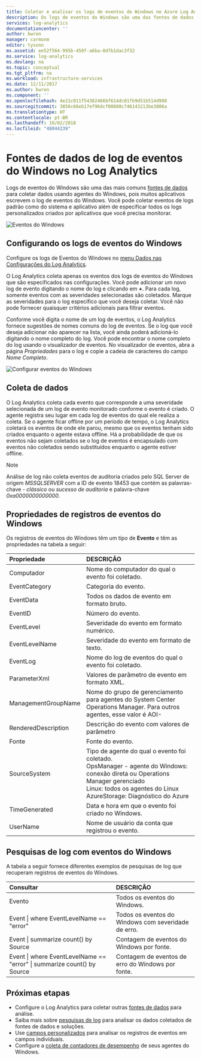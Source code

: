 ```yaml
---
title: Coletar e analisar os logs de eventos do Windows no Azure Log Analytics | Microsoft Docs
description: Os logs de eventos do Windows são uma das fontes de dados mais comuns usadas pelo Log Analytics.  Este artigo descreve como configurar a coleta de logs de eventos do Windows e os detalhes dos registros que eles criam no espaço de trabalho do Log Analytics.
services: log-analytics
documentationcenter: ''
author: bwren
manager: carmonm
editor: tysonn
ms.assetid: ee52f564-995b-450f-a6ba-0d7b1dac3f32
ms.service: log-analytics
ms.devlang: na
ms.topic: conceptual
ms.tgt_pltfrm: na
ms.workload: infrastructure-services
ms.date: 12/11/2017
ms.author: bwren
ms.component: ''
ms.openlocfilehash: 4e21c011f54382466bf614dc01fb9d51b514d998
ms.sourcegitcommit: 3856c66eb17ef96dcf00880c746143213be3806a
ms.translationtype: HT
ms.contentlocale: pt-BR
ms.lasthandoff: 10/02/2018
ms.locfileid: "48044239"
---
```

# <a name="windows-event-log-data-sources-in-log-analytics"></a>Fontes de dados de log de eventos do Windows no Log Analytics
Logs de eventos do Windows são uma das mais comuns [fontes de dados](log-analytics-data-sources.md) para coletar dados usando agentes do Windows, pois muitos aplicativos escrevem o log de eventos do Windows.  Você pode coletar eventos de logs padrão como do sistema e aplicativo além de especificar todos os logs personalizados criados por aplicativos que você precisa monitorar.

![Eventos do Windows](media/log-analytics-data-sources-windows-events/overview.png)     

## <a name="configuring-windows-event-logs"></a>Configurando os logs de eventos do Windows
Configure os logs de Eventos do Windows no [menu Dados nas Configurações do Log Analytics](log-analytics-data-sources.md#configuring-data-sources).

O Log Analytics coleta apenas os eventos dos logs de eventos do Windows que são especificados nas configurações.  Você pode adicionar um novo log de evento digitando o nome do log e clicando em **+**.  Para cada log, somente eventos com as severidades selecionadas são coletados.  Marque as severidades para o log específico que você deseja coletar.  Você não pode fornecer quaisquer critérios adicionais para filtrar eventos.

Conforme você digita o nome de um log de eventos, o Log Analytics fornece sugestões de nomes comuns do log de eventos. Se o log que você deseja adicionar não aparecer na lista, você ainda poderá adicioná-lo digitando o nome completo do log. Você pode encontrar o nome completo do log usando o visualizador de eventos. No visualizador de eventos, abra a página *Propriedades* para o log e copie a cadeia de caracteres do campo *Nome Completo*.

![Configurar eventos do Windows](media/log-analytics-data-sources-windows-events/configure.png)

## <a name="data-collection"></a>Coleta de dados
O Log Analytics coleta cada evento que corresponde a uma severidade selecionada de um log de evento monitorado conforme o evento é criado.  O agente registra seu lugar em cada log de eventos do qual ele realiza a coleta.  Se o agente ficar offline por um período de tempo, o Log Analytics coletará os eventos de onde ele parou, mesmo que os eventos tenham sido criados enquanto o agente estava offline.  Há a probabilidade de que os eventos não sejam coletados se o log de eventos é encapsulado com eventos não coletados sendo substituídos enquanto o agente estiver offline.

>[!NOTE]
>Análise de log não coleta eventos de auditoria criados pelo SQL Server de origem *MSSQLSERVER* com a ID de evento 18453 que contém as palavras-chave - *clássico* ou *sucesso de auditoria* e palavra-chave *0xa0000000000000*.
>

## <a name="windows-event-records-properties"></a>Propriedades de registros de eventos do Windows
Os registros de eventos do Windows têm um tipo de **Evento** e têm as propriedades na tabela a seguir:

| Propriedade | DESCRIÇÃO |
|:--- |:--- |
| Computador |Nome do computador do qual o evento foi coletado. |
| EventCategory |Categoria do evento. |
| EventData |Todos os dados de evento em formato bruto. |
| EventID |Número do evento. |
| EventLevel |Severidade do evento em formato numérico. |
| EventLevelName |Severidade do evento em formato de texto. |
| EventLog |Nome do log de eventos do qual o evento foi coletado. |
| ParameterXml |Valores de parâmetro de evento em formato XML. |
| ManagementGroupName |Nome do grupo de gerenciamento para agentes do System Center Operations Manager.  Para outros agentes, esse valor é AOI-<workspace ID> |
| RenderedDescription |Descrição do evento com valores de parâmetro |
| Fonte |Fonte do evento. |
| SourceSystem |Tipo de agente do qual o evento foi coletado. <br> OpsManager - agente do Windows: conexão direta ou Operations Manager gerenciado <br> Linux: todos os agentes do Linux  <br> AzureStorage: Diagnóstico do Azure |
| TimeGenerated |Data e hora em que o evento foi criado no Windows. |
| UserName |Nome de usuário da conta que registrou o evento. |

## <a name="log-searches-with-windows-events"></a>Pesquisas de log com eventos do Windows
A tabela a seguir fornece diferentes exemplos de pesquisas de log que recuperam registros de eventos do Windows.

| Consultar | DESCRIÇÃO |
|:---|:---|
| Evento |Todos os eventos do Windows. |
| Event &#124; where EventLevelName == "error" |Todos os eventos do Windows com severidade de erro. |
| Event &#124; summarize count() by Source |Contagem de eventos do Windows por fonte. |
| Event &#124; where EventLevelName == "error" &#124; summarize count() by Source |Contagem de eventos de erro do Windows por fonte. |


## <a name="next-steps"></a>Próximas etapas
* Configure o Log Analytics para coletar outras [fontes de dados](log-analytics-data-sources.md) para análise.
* Saiba mais sobre [pesquisas de log](log-analytics-log-searches.md) para analisar os dados coletados de fontes de dados e soluções.  
* Use [campos personalizados](log-analytics-custom-fields.md) para analisar os registros de eventos em campos individuais.
* Configure a [coleta de contadores de desempenho](log-analytics-data-sources-performance-counters.md) de seus agentes do Windows.
